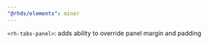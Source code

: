 ```yaml
---
"@rhds/elements": minor
---
```


`<rh-tabs-panel>`: adds ability to override panel margin and padding
